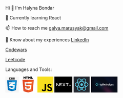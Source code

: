 Hi 👋
I'm Halyna Bondar

📝 Currently learning React

📫 How to reach me galya.marusyak@gmail.com

📄 Know about my experiences [LinkedIn](https://www.linkedin.com/in/halyna-bondar-a5854b261/)

[Codewars ](https://www.codewars.com/users/HalynaBondar)

[Leetcode](https://leetcode.com/u/halynabondar/)

Languages and Tools:
<div>
<img src="images/css.jpeg" alt="css" width="auto" height="50" border="rounded">
<img src="images/html.png" alt="html" width="auto" height="50">
<img src="images/js.png" alt="js" width="auto" height="50">
<img src="images/nextjs.jpeg" alt="next" width="auto" height="50">
<img src="images/react.png" alt="react" width="auto" height="50">
<img src="images/tailwind.png" alt="tailwind" width="auto" height="50">
</div>